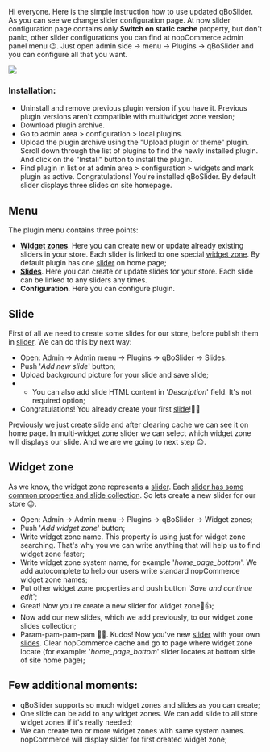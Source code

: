 Hi everyone. Here is the simple instruction how to use updated qBoSlider. 
As you can see we change slider configuration page. At now slider configuration page contains only **Switch on static cache** property, but don't panic, other slider configurations you can find at nopCommerce admin panel menu 😉. Just open admin side -> menu -> Plugins -> qBoSlider and you can configure all that you want.

![](https://1drv.ms/u/s!ArjbDezvZ070grM2hwDV5nbCc-A5hg)

### Installation:
* Uninstall and remove previous plugin version if you have it. Previous plugin versions aren't compatible with multiwidget zone version;
* Download plugin archive.
* Go to admin area > configuration > local plugins.
* Upload the plugin archive using the "Upload plugin or theme" plugin.
Scroll down through the list of plugins to find the newly installed plugin. And click on the "Install" button to install the plugin.
* Find plugin in list or at admin area > configuration > widgets and mark plugin as active.
Congratulations! You're installed qBoSlider. By default slider displays three slides on site homepage.

## Menu
The plugin menu contains three points:
* **[Widget zones](https://github.com/iAlexeyProkhorov/qBoSlider/wiki/Widget-zone)**. Here you can create new or update already existing sliders in your store. Each slider is linked to one special [widget zone](https://github.com/iAlexeyProkhorov/qBoSlider/wiki/Widget-zone). By default plugin has one [slider](https://github.com/iAlexeyProkhorov/qBoSlider/wiki/Widget-zone) on home page;
* **[Slides](https://github.com/iAlexeyProkhorov/qBoSlider/wiki/Slide)**. Here you can create or update slides for your store. Each slide can be linked to any sliders any times. 
* **Configuration**. Here you can configure plugin.

## Slide
First of all we need to create some slides for our store, before publish them in [slider](https://github.com/iAlexeyProkhorov/qBoSlider/wiki/Widget-zone). We can do this by next way:
* Open: Admin -> Admin menu -> Plugins -> qBoSlider -> Slides.
* Push '_Add new slide_' button;
* Upload background picture for your slide and save slide;
* * You can also add slide HTML content in '_Description_' field. It's not required option;
* Congratulations! You already create your first [slide](https://github.com/iAlexeyProkhorov/qBoSlider/wiki/Slide)!🎉😉

Previously we just create slide and after clearing cache we can see it on home page. In multi-widget zone slider we can select which widget zone will displays our slide. And we are we going to next step 😊.

## Widget zone
As we know, the widget zone represents a [slider](https://github.com/iAlexeyProkhorov/qBoSlider/wiki/Widget-zone). Each [slider has some common properties and slide collection](https://github.com/iAlexeyProkhorov/qBoSlider/wiki/Widget-zone). So lets create a new slider for our store 😉.

* Open: Admin -> Admin menu -> Plugins -> qBoSlider -> Widget zones;
* Push '_Add widget zone_' button;
* Write widget zone name. This property is using just for widget zone searching. That's why you we can write anything that will help us to find widget zone faster;
* Write widget zone system name, for example '_home_page_bottom_'. We add autocomplete to help our users write standard nopCommerce widget zone names;
* Put other widget zone properties and push button '_Save and continue edit_';
* Great! Now you're create a new slider for widget zone🎉👍;
* Now add our new slides, which we add previously, to our widget zone slides collection;
* Param-pam-pam-pam 🎉😁.  Kudos! Now you've new [slider](https://github.com/iAlexeyProkhorov/qBoSlider/wiki/Widget-zone) with your own [slides](https://github.com/iAlexeyProkhorov/qBoSlider/wiki/Slide). Clear nopCommerce cache and go to page where widget zone locate (for example: '_home_page_bottom_' slider locates at bottom side of site home page);

## Few additional moments:
* qBoSlider supports so much widget zones and slides as you can create;
* One slide can be add to any widget zones. We can add slide to all store widget zones if it's really needed;
* We can create two or more widget zones with same system names. nopCommerce will display slider for first created widget zone;

